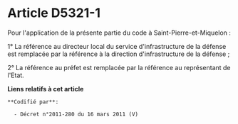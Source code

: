 # Article D5321-1

Pour l'application de la présente partie du code à Saint-Pierre-et-Miquelon :

1° La référence au directeur local du service d'infrastructure de la défense est remplacée par la référence à la direction
d'infrastructure de la défense ;

2° La référence au préfet est remplacée par la référence au représentant de l'Etat.

**Liens relatifs à cet article**

	**Codifié par**:

	  - Décret n°2011-280 du 16 mars 2011 (V)
